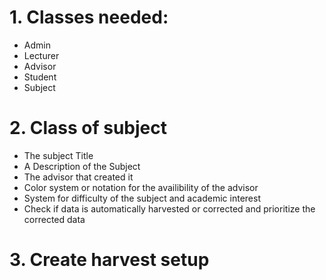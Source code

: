 # 1. Classes needed:
- Admin
- Lecturer
- Advisor
- Student
- Subject

# 2. Class of subject
- The subject Title
- A Description of the Subject
- The advisor that created it
- Color system or notation for the availibility of the advisor
- System for difficulty of the subject and academic interest
- Check if data is automatically harvested or corrected and prioritize the corrected data

# 3. Create harvest setup
